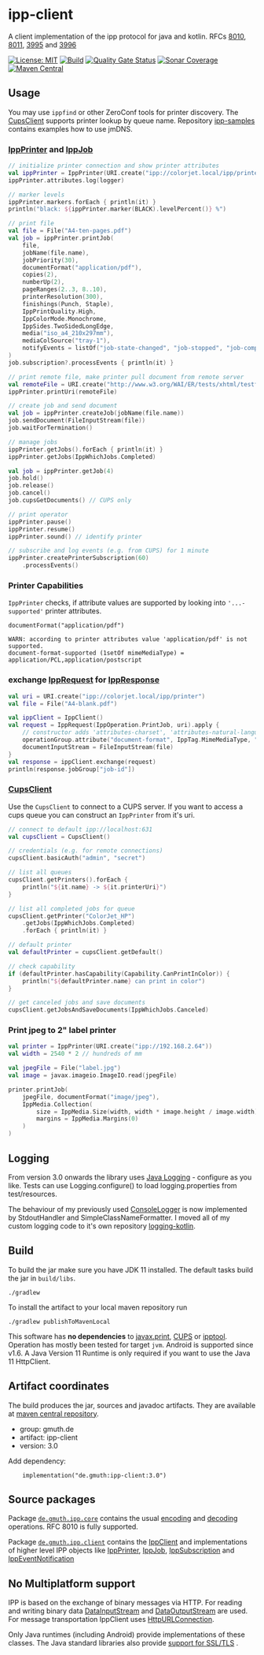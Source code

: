 # ipp-client

A client implementation of the ipp protocol for java and kotlin.
RFCs [8010](https://tools.ietf.org/html/rfc8010),
[8011](https://tools.ietf.org/html/rfc8011),
[3995](https://datatracker.ietf.org/doc/html/rfc3995) and
[3996](https://datatracker.ietf.org/doc/html/rfc3996)

[![License: MIT](https://img.shields.io/badge/License-MIT-yellow.svg?label=license)](https://github.com/gmuth/ipp-client-kotlin/blob/master/LICENSE)
[![Build](https://github.com/gmuth/ipp-client-kotlin/workflows/build/badge.svg)](https://github.com/gmuth/ipp-client-kotlin/actions?query=workflow%3Abuild)
[![Quality Gate Status](https://sonarcloud.io/api/project_badges/measure?project=gmuth_ipp-client-kotlin&metric=alert_status)](https://sonarcloud.io/summary/overall?id=gmuth_ipp-client-kotlin)
[![Sonar Coverage](https://img.shields.io/sonar/coverage/gmuth_ipp-client-kotlin?color=00AA00&server=https%3A%2F%2Fsonarcloud.io)](https://sonarcloud.io/component_measures?metric=Coverage&view=list&id=gmuth_ipp-client-kotlin)
[![Maven Central](https://img.shields.io/maven-central/v/de.gmuth/ipp-client.svg?label=maven%20central)](https://central.sonatype.com/artifact/de.gmuth/ipp-client/2.4/overview)

## Usage

You may use ```ippfind``` or other ZeroConf tools for printer discovery.
The [CupsClient](https://github.com/gmuth/ipp-client-kotlin/blob/master/src/main/kotlin/de/gmuth/ipp/client/CupsClient.kt)
supports printer lookup by queue name.
Repository [ipp-samples](https://github.com/gmuth/ipp-samples) contains examples how to use jmDNS.

### [IppPrinter](https://github.com/gmuth/ipp-client-kotlin/blob/master/src/main/kotlin/de/gmuth/ipp/client/IppPrinter.kt) and [IppJob](https://github.com/gmuth/ipp-client-kotlin/blob/master/src/main/kotlin/de/gmuth/ipp/client/IppJob.kt)

```kotlin
// initialize printer connection and show printer attributes
val ippPrinter = IppPrinter(URI.create("ipp://colorjet.local/ipp/printer"))
ippPrinter.attributes.log(logger)

// marker levels
ippPrinter.markers.forEach { println(it) }
println("black: ${ippPrinter.marker(BLACK).levelPercent()} %")

// print file
val file = File("A4-ten-pages.pdf")
val job = ippPrinter.printJob(
    file,
    jobName(file.name),
    jobPriority(30),
    documentFormat("application/pdf"),
    copies(2),
    numberUp(2),
    pageRanges(2..3, 8..10),
    printerResolution(300),
    finishings(Punch, Staple),
    IppPrintQuality.High,
    IppColorMode.Monochrome,
    IppSides.TwoSidedLongEdge,
    media("iso_a4_210x297mm"),
    mediaColSource("tray-1"),
    notifyEvents = listOf("job-state-changed", "job-stopped", "job-completed") // CUPS
)
job.subscription?.processEvents { println(it) }

// print remote file, make printer pull document from remote server
val remoteFile = URI.create("http://www.w3.org/WAI/ER/tests/xhtml/testfiles/resources/pdf/dummy.pdf")
ippPrinter.printUri(remoteFile)

// create job and send document
val job = ippPrinter.createJob(jobName(file.name))
job.sendDocument(FileInputStream(file))
job.waitForTermination()

// manage jobs
ippPrinter.getJobs().forEach { println(it) }
ippPrinter.getJobs(IppWhichJobs.Completed)

val job = ippPrinter.getJob(4)
job.hold()
job.release()
job.cancel()
job.cupsGetDocuments() // CUPS only

// print operator
ippPrinter.pause()
ippPrinter.resume()
ippPrinter.sound() // identify printer

// subscribe and log events (e.g. from CUPS) for 1 minute
ippPrinter.createPrinterSubscription(60)
    .processEvents()
```

### Printer Capabilities

`IppPrinter` checks, if attribute values are supported by looking into `'...-supported'` printer attributes.

```
documentFormat("application/pdf")

WARN: according to printer attributes value 'application/pdf' is not supported.
document-format-supported (1setOf mimeMediaType) = application/PCL,application/postscript
```

### exchange [IppRequest](https://github.com/gmuth/ipp-client-kotlin/blob/master/src/main/kotlin/de/gmuth/ipp/core/IppRequest.kt) for [IppResponse](https://github.com/gmuth/ipp-client-kotlin/blob/master/src/main/kotlin/de/gmuth/ipp/core/IppResponse.kt)

```kotlin
val uri = URI.create("ipp://colorjet.local/ipp/printer")
val file = File("A4-blank.pdf")

val ippClient = IppClient()
val request = IppRequest(IppOperation.PrintJob, uri).apply {
    // constructor adds 'attributes-charset', 'attributes-natural-language' and 'printer-uri'
    operationGroup.attribute("document-format", IppTag.MimeMediaType, "application/pdf")
    documentInputStream = FileInputStream(file)
}
val response = ippClient.exchange(request)
println(response.jobGroup["job-id"])
```

### [CupsClient](https://github.com/gmuth/ipp-client-kotlin/blob/master/src/main/kotlin/de/gmuth/ipp/client/CupsClient.kt)

Use the `CupsClient` to connect to a CUPS server.
If you want to access a cups queue you can construct an `IppPrinter` from it's uri.

```kotlin
// connect to default ipp://localhost:631
val cupsClient = CupsClient()

// credentials (e.g. for remote connections)
cupsClient.basicAuth("admin", "secret")

// list all queues
cupsClient.getPrinters().forEach {
    println("${it.name} -> ${it.printerUri}")
}

// list all completed jobs for queue
cupsClient.getPrinter("ColorJet_HP")
    .getJobs(IppWhichJobs.Completed)
    .forEach { println(it) }

// default printer
val defaultPrinter = cupsClient.getDefault()

// check capability
if (defaultPrinter.hasCapability(Capability.CanPrintInColor)) {
    println("${defaultPrinter.name} can print in color")
}

// get canceled jobs and save documents
cupsClient.getJobsAndSaveDocuments(IppWhichJobs.Canceled)

```

### Print jpeg to 2" label printer

```kotlin
val printer = IppPrinter(URI.create("ipp://192.168.2.64"))
val width = 2540 * 2 // hundreds of mm

val jpegFile = File("label.jpg")
val image = javax.imageio.ImageIO.read(jpegFile)

printer.printJob(
    jpegFile, documentFormat("image/jpeg"),
    IppMedia.Collection(
        size = IppMedia.Size(width, width * image.height / image.width),
        margins = IppMedia.Margins(0)
    )
)
```

## Logging

From version 3.0 onwards the library
uses [Java Logging](https://docs.oracle.com/javase/8/docs/technotes/guides/logging/overview.html) - configure as you
like.
Tests can use Logging.configure() to load logging.properties from test/resources.

The behaviour of my previously
used [ConsoleLogger](https://github.com/gmuth/logging-kotlin/blob/main/src/main/kotlin/de/gmuth/log/ConsoleLogger.kt) is
now implemented by StdoutHandler and SimpleClassNameFormatter.
I moved all of my custom logging code to it's own
repository [logging-kotlin](https://github.com/gmuth/logging-kotlin/tree/main/src/main/kotlin/de/gmuth/log).

## Build

To build the jar make sure you have JDK 11 installed.
The default tasks build the jar in `build/libs`.

    ./gradlew

To install the artifact to your local maven repository run

    ./gradlew publishToMavenLocal

This software has **no dependencies** to
[javax.print](https://docs.oracle.com/javase/7/docs/technotes/guides/jps/),
[CUPS](https://www.cups.org) or
[ipptool](https://www.cups.org/doc/man-ipptool.html).
Operation has mostly been tested for target `jvm`. Android is supported since v1.6.
A Java Version 11 Runtime is only required if you want to use the Java 11 HttpClient.

## Artifact coordinates

The build produces the jar, sources and javadoc artifacts. They are available at
[maven central repository](https://central.sonatype.com/namespace/de.gmuth).

- group: gmuth.de
- artifact: ipp-client
- version: 3.0

Add dependency:

```
    implementation("de.gmuth:ipp-client:3.0")
```

## Source packages

Package
[`de.gmuth.ipp.core`](https://github.com/gmuth/ipp-client-kotlin/tree/master/src/main/kotlin/de/gmuth/ipp/core)
contains the usual
[encoding](https://github.com/gmuth/ipp-client-kotlin/blob/master/src/main/kotlin/de/gmuth/ipp/core/IppOutputStream.kt)
and
[decoding](https://github.com/gmuth/ipp-client-kotlin/blob/master/src/main/kotlin/de/gmuth/ipp/core/IppInputStream.kt)
operations. RFC 8010 is fully supported.

Package
[`de.gmuth.ipp.client`](https://github.com/gmuth/ipp-client-kotlin/tree/master/src/main/kotlin/de/gmuth/ipp/client)
contains the
[IppClient](https://github.com/gmuth/ipp-client-kotlin/blob/master/src/main/kotlin/de/gmuth/ipp/client/IppClient.kt)
and implementations of higher level IPP objects like
[IppPrinter]((https://github.com/gmuth/ipp-client-kotlin/blob/master/src/main/kotlin/de/gmuth/ipp/client/IppPrinter.kt)),
[IppJob]((https://github.com/gmuth/ipp-client-kotlin/blob/master/src/main/kotlin/de/gmuth/ipp/client/IppJob.kt)),
[IppSubscription]((https://github.com/gmuth/ipp-client-kotlin/blob/master/src/main/kotlin/de/gmuth/ipp/client/IppSubscription.kt)) and
[IppEventNotification]((https://github.com/gmuth/ipp-client-kotlin/blob/master/src/main/kotlin/de/gmuth/ipp/client/IppEventNotification.kt))

## No Multiplatform support

IPP is based on the exchange of binary messages via HTTP.
For reading and writing binary data
[DataInputStream](https://docs.oracle.com/en/java/javase/11/docs/api/java.base/java/io/DataInputStream.html)
and [DataOutputStream](https://docs.oracle.com/en/java/javase/11/docs/api/java.base/java/io/DataOutputStream.html) are
used. For message transportation IppClient uses [HttpURLConnection](https://docs.oracle.com/en/java/javase/11/docs/api/java.base/java/net/HttpURLConnection.html).

Only Java runtimes (including Android) provide implementations of these classes.
The Java standard libraries also
provide [support for SSL/TLS](https://docs.oracle.com/en/java/javase/11/docs/api/java.base/javax/net/ssl/SSLContext.html)
.